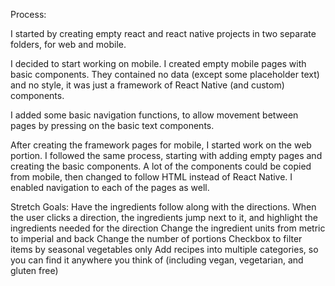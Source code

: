 Process:

I started by creating empty react and react native projects in two separate folders, for web and mobile.

I decided to start working on mobile. I created empty mobile pages with basic components. They contained no data (except some placeholder text) and no style, it was just a framework of React Native (and custom) components.

I added some basic navigation functions, to allow movement between pages by pressing on the basic text components.


After creating the framework pages for mobile, I started work on the web portion. I followed the same process, starting with adding empty pages and creating the basic components. A lot of the components could be copied from mobile, then changed to follow HTML instead of React Native. I enabled navigation to each of the pages as well.






Stretch Goals:
Have the ingredients follow along with the directions. When the user clicks a direction, the ingredients jump next to it, and highlight the ingredients needed for the direction
Change the ingredient units from metric to imperial and back
Change the number of portions
Checkbox to filter items by seasonal vegetables only 
Add recipes into multiple categories, so you can find it anywhere you think of (including vegan, vegetarian, and gluten free)
